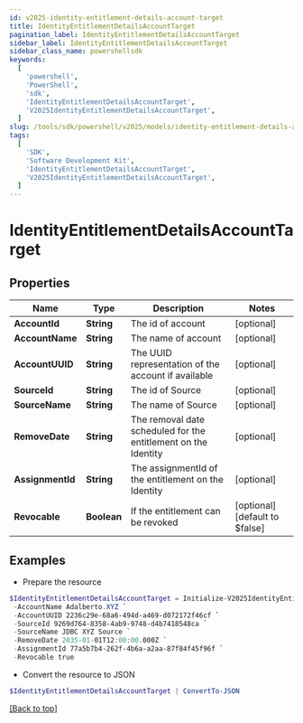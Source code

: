 ```yaml
---
id: v2025-identity-entitlement-details-account-target
title: IdentityEntitlementDetailsAccountTarget
pagination_label: IdentityEntitlementDetailsAccountTarget
sidebar_label: IdentityEntitlementDetailsAccountTarget
sidebar_class_name: powershellsdk
keywords:
  [
    'powershell',
    'PowerShell',
    'sdk',
    'IdentityEntitlementDetailsAccountTarget',
    'V2025IdentityEntitlementDetailsAccountTarget',
  ]
slug: /tools/sdk/powershell/v2025/models/identity-entitlement-details-account-target
tags:
  [
    'SDK',
    'Software Development Kit',
    'IdentityEntitlementDetailsAccountTarget',
    'V2025IdentityEntitlementDetailsAccountTarget',
  ]
---
```


# IdentityEntitlementDetailsAccountTarget

## Properties

| Name | Type | Description | Notes |
| --- | --- | --- | --- |
| **AccountId** | **String** | The id of account | [optional] |
| **AccountName** | **String** | The name of account | [optional] |
| **AccountUUID** | **String** | The UUID representation of the account if available | [optional] |
| **SourceId** | **String** | The id of Source | [optional] |
| **SourceName** | **String** | The name of Source | [optional] |
| **RemoveDate** | **String** | The removal date scheduled for the entitlement on the Identity | [optional] |
| **AssignmentId** | **String** | The assignmentId of the entitlement on the Identity | [optional] |
| **Revocable** | **Boolean** | If the entitlement can be revoked | [optional] [default to $false] |

## Examples

- Prepare the resource

```powershell
$IdentityEntitlementDetailsAccountTarget = Initialize-V2025IdentityEntitlementDetailsAccountTarget  -AccountId c5ef070e-92c6-4276-a006-98490f132dec `
 -AccountName Adalberto.XYZ `
 -AccountUUID 2236c29e-68a6-494d-a469-d072172f46cf `
 -SourceId 9269d764-8358-4ab9-9748-d4b7418548ca `
 -SourceName JDBC XYZ Source `
 -RemoveDate 2035-01-01T12:00:00.000Z `
 -AssignmentId 77a5b7b4-262f-4b6a-a2aa-87f84f45f96f `
 -Revocable true
```

- Convert the resource to JSON

```powershell
$IdentityEntitlementDetailsAccountTarget | ConvertTo-JSON
```

[[Back to top]](#)
